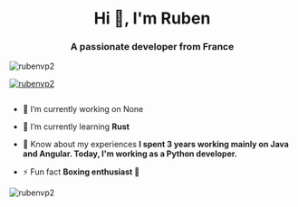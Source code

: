 <h1 align="center">Hi 👋, I'm Ruben</h1>

<h3 align="center">A passionate developer from France</h3>

<p align="left"> <img src="https://komarev.com/ghpvc/?username=rubenvp2&label=Profile%20views&color=0e75b6&style=flat" alt="rubenvp2" /> </p>
<p align="left"> <a href="https://github.com/ryo-ma/github-profile-trophy"><img src="https://github-profile-trophy.vercel.app/?username=rubenvp2" alt="rubenvp2" /></a> </p>
<p align="left"> <a href="https://twitter.com/" target="blank"><img src="https://img.shields.io/twitter/follow/?logo=twitter&style=for-the-badge" alt="" /></a> </p>

- 🔭 I’m currently working on None

- 🌱 I’m currently learning **Rust**

- 📄 Know about my experiences **I spent 3 years working mainly on Java and Angular. Today, I'm working as a Python developer.**

- ⚡ Fun fact **Boxing enthusiast :punch:**

<p><img align="center" src="https://github-readme-streak-stats.herokuapp.com/?user=rubenvp2&" alt="rubenvp2" /></p>
